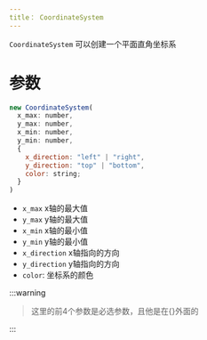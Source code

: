 ```yaml
---
title： CoordinateSystem
---
```


`CoordinateSystem` 可以创建一个平面直角坐标系

# 参数

```javascript
new CoordinateSystem(
  x_max: number,
  y_max: number,
  x_min: number,
  y_min: number,
  {
    x_direction: "left" | "right",
    y_direction: "top" | "bottom",
    color: string;
  }
)
```

- `x_max` x轴的最大值
- `y_max` y轴的最大值
- `x_min` x轴的最小值
- `y_min` y轴的最小值
- `x_direction` x轴指向的方向
- `y_direction` y轴指向的方向
- `color`: 坐标系的颜色

:::warning

> 这里的前4个参数是必选参数，且他是在{}外面的

:::

